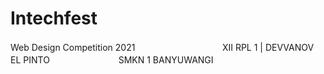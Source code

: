 # Intechfest
Web Design Competition 2021
ㅤ ㅤ ㅤㅤ ㅤㅤㅤ ㅤㅤ 
XII RPL 1 | DEVVANOV EL PINTO 
ㅤ ㅤ ㅤㅤ ㅤㅤㅤ 
SMKN 1 BANYUWANGI
